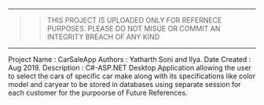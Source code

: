 ______________________________________________________________________________________________________
>>THIS PROJECT IS UPLOADED ONLY FOR REFERNECE PURPOSES. PLEASE DO NOT MISUE OR COMMIT AN INTEGRITY BREACH OF ANY KIND
------------------------------------------------------------------------------------------------------
Project Name : CarSaleApp
Authors : Yatharth Soni and Ilya.
Date Created : Aug 2019.
Description : C#-ASP.NET Desktop Application allowing the user to select the cars of specific car make along with its specifications like color model and caryear to be stored in databases using separate session for each customer for the purpoorse of Future References.
